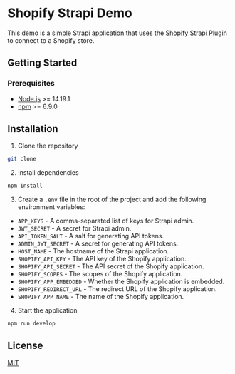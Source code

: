 # Shopify Strapi Demo

This demo is a simple Strapi application that uses the [Shopify Strapi Plugin](https://github.com/shop3/strapi-plugin-shopify) to connect to a Shopify store.

## Getting Started

### Prerequisites

- [Node.js](https://nodejs.org/en/download/) >= 14.19.1
- [npm](https://www.npmjs.com/get-npm) >= 6.9.0

## Installation

1. Clone the repository

```bash
git clone
```

2. Install dependencies

```bash
npm install
```

3. Create a `.env` file in the root of the project and add the following environment variables:

- `APP_KEYS` - A comma-separated list of keys for Strapi admin.
- `JWT_SECRET` - A secret for Strapi admin.
- `API_TOKEN_SALT` - A salt for generating API tokens.
- `ADMIN_JWT_SECRET` - A secret for generating API tokens.
- `HOST_NAME` - The hostname of the Strapi application.
- `SHOPIFY_API_KEY` - The API key of the Shopify application.
- `SHOPIFY_API_SECRET` - The API secret of the Shopify application.
- `SHOPIFY_SCOPES` - The scopes of the Shopify application.
- `SHOPIFY_APP_EMBEDDED` - Whether the Shopify application is embedded.
- `SHOPIFY_REDIRECT_URL` - The redirect URL of the Shopify application.
- `SHOPIFY_APP_NAME` - The name of the Shopify application.

4. Start the application

```bash
npm run develop
```

## License

[MIT](https://choosealicense.com/licenses/mit/)
